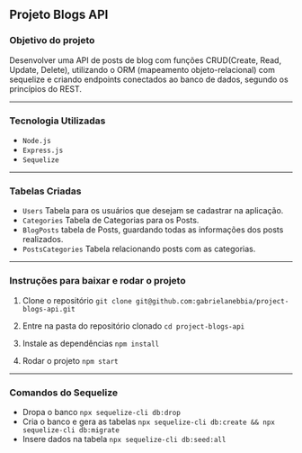 ## Projeto Blogs API

### Objetivo do projeto

Desenvolver uma API de posts de blog com funções CRUD(Create, Read, Update, Delete), utilizando o ORM (mapeamento objeto-relacional) com sequelize e criando endpoints conectados ao banco de dados, segundo os princípios do REST.

---

### Tecnologia Utilizadas

- `Node.js`
- `Express.js`
- `Sequelize`

---

### Tabelas Criadas

- `Users`
Tabela para os usuários que desejam se cadastrar na aplicação.
- `Categories`
Tabela de Categorias para os Posts.
- `BlogPosts`
tabela de Posts, guardando todas as informações dos posts realizados.
- `PostsCategories`
Tabela relacionando posts com as categorias.

---

### Instruções para baixar e rodar o projeto

1. Clone o repositório
`git clone git@github.com:gabrielanebbia/project-blogs-api.git`

2. Entre na pasta do repositório clonado
`cd project-blogs-api`

3. Instale as dependências
`npm install`

4. Rodar o projeto
`npm start`

---

### Comandos do Sequelize

- Dropa o banco
`npx sequelize-cli db:drop`
- Cria o banco e gera as tabelas
`npx sequelize-cli db:create && npx sequelize-cli db:migrate`
- Insere dados na tabela
`npx sequelize-cli db:seed:all`
